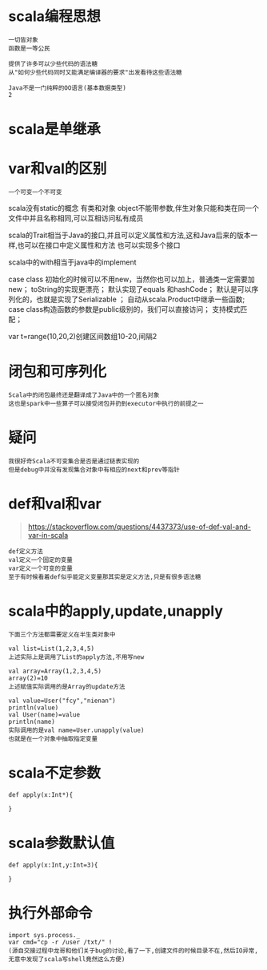 # scala编程思想

    一切皆对象
    函数是一等公民
    
    提供了许多可以少些代码的语法糖
    从"如何少些代码同时又能满足编译器的要求"出发看待这些语法糖
    
    Java不是一门纯粹的OO语言(基本数据类型)
    2
# scala是单继承
# var和val的区别
    一个可变一个不可变
scala没有static的概念
有类和对象
object不能带参数,伴生对象只能和类在同一个文件中并且名称相同,可以互相访问私有成员

scala的Trait相当于Java的接口,并且可以定义属性和方法,这和Java后来的版本一样,也可以在接口中定义属性和方法
也可以实现多个接口

scala中的with相当于java中的implement

case class
初始化的时候可以不用new，当然你也可以加上，普通类一定需要加new；
toString的实现更漂亮；
默认实现了equals 和hashCode；
默认是可以序列化的，也就是实现了Serializable ；
自动从scala.Product中继承一些函数;
case class构造函数的参数是public级别的，我们可以直接访问；
支持模式匹配；


var t=range(10,20,2)创建区间数组10-20,间隔2

# 闭包和可序列化
    Scala中的闭包最终还是翻译成了Java中的一个匿名对象
    这也是spark中一些算子可以接受闭包并扔到executor中执行的前提之一
# 疑问
    我很好奇Scala不可变集合是否是通过链表实现的
    但是debug中并没有发现集合对象中有相应的next和prev等指针
# def和val和var
>https://stackoverflow.com/questions/4437373/use-of-def-val-and-var-in-scala

    def定义方法
    val定义一个固定的变量
    var定义一个可变的变量
    至于有时候看着def似乎能定义变量那其实是定义方法,只是有很多语法糖
# scala中的apply,update,unapply
    下面三个方法都需要定义在半生类对象中
    
    val list=List(1,2,3,4,5)
    上述实际上是调用了List的apply方法,不用写new
    
    val array=Array(1,2,3,4,5)
    array(2)=10
    上述赋值实际调用的是Array的update方法
    
    val value=User("fcy","nienan")
    println(value)
    val User(name)=value
    println(name)
    实际调用的是val name=User.unapply(value)
    也就是在一个对象中抽取指定变量
# scala不定参数
    def apply(x:Int*){
    
    }
# scala参数默认值
    def apply(x:Int,y:Int=3){
    
    }
# 执行外部命令
	import sys.process._
	var cmd="cp -r /user /txt/" !
	(源自交接过程中龙哥和他们关于bug的讨论,看了一下,创建文件的时候目录不在,然后IO异常,无意中发现了scala写shell竟然这么方便)